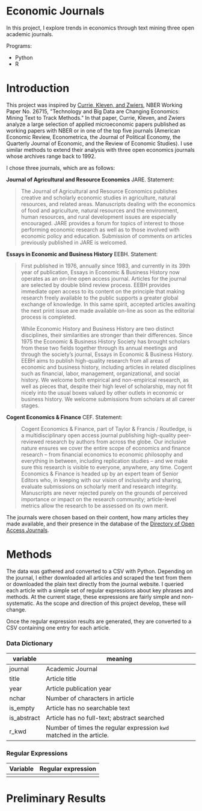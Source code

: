 # Economic Journals
In this project, I explore trends in economics through text mining three open academic journals.

Programs:

- Python
- R

# Introduction
This project was inspired by [Currie, Kleven, and Zwiers](http://www.nber.org/papers/w26715), NBER Working Paper No. 26715, "Technology and Big Data are Changing Economics: Mining Text to Track Methods." In that paper, Currie, Kleven, and Zwiers analyze a large selection of applied microeconomic papers published as working papers with NBER or in one of the top five journals (American Economic Review, Econometrica, the Journal of Political Economy, the Quarterly Journal of Economic, and the Review of Economic Studies). I use similar methods to extend their analysis with three open economics journals whose archives range back to 1992.

I chose three journals, which are as follows:

**Journal of Agricultural and Resource Economics** JARE. Statement:

>The Journal of Agricultural and Resource Economics publishes creative and scholarly economic studies in agriculture, natural resources, and related areas. Manuscripts dealing with the economics of food and agriculture, natural resources and the environment, human resources, and rural development issues are especially encouraged. JARE provides a forum for topics of interest to those performing economic research as well as to those involved with economic policy and education. Submission of comments on articles previously published in JARE is welcomed.

**Essays in Economic and Business History** EEBH. Statement:

>First published in 1976, annually since 1983, and currently in its 39th year of publication, Essays in Economic & Business History now operates as an on-line open access journal. Articles for the journal are selected by double blind review process. EEBH provides immediate open access to its content on the principle that making research freely available to the public supports a greater global exchange of knowledge. In this same spirit, accepted articles awaiting the next print issue are made available on-line as soon as the editorial process is completed.
>
>While Economic History and Business History are two distinct disciplines, their similarities are stronger than their differences. Since 1975 the Economic & Business History Society has brought scholars from these two fields together through its annual meetings and through the society’s journal, Essays in Economic & Business History. EEBH aims to publish high-quality research from all areas of economic and business history, including articles in related disciplines such as financial, labor, management, organizational, and social history. We welcome both empirical and non-empirical research, as well as pieces that, despite their high level of scholarship, may not fit nicely into the usual boxes valued by other outlets in economic or business history. We welcome submissions from scholars at all career stages.

**Cogent Economics & Finance** CEF. Statement:

>Cogent Economics & Finance, part of Taylor & Francis / Routledge, is a multidisciplinary open access journal publishing high-quality peer-reviewed research by authors from across the globe. Our inclusive nature ensures we cover the entire scope of economics and finance research – from financial economics to economic philosophy and everything in between, including replication studies – and we make sure this research is visible to everyone, anywhere, any time. Cogent Economics & Finance is headed up by an expert team of Senior Editors who, in keeping with our vision of inclusivity and sharing, evaluate submissions on scholarly merit and research integrity. Manuscripts are never rejected purely on the grounds of perceived importance or impact on the research community; article-level metrics allow the research to be assessed on its own merit.

The journals were chosen based on their content, how many articles they made available, and their presence in the database of the [Directory of Open Access Journals](https://doaj.org/).


# Methods
The data was gathered and converted to a CSV with Python. Depending on the journal, I either downloaded all articles and scraped the text from them or downloaded the plain text directly from the journal website. I queried each article with a simple set of regular expressions about key phrases and methods. At the current stage, these expressions are fairly simple and non-systematic. As the scope and direction of this project develop, these will change.

Once the regular expression results are generated, they are converted to a CSV containing one entry for each article.

### Data Dictionary
| variable     | meaning  |
|-------------|-----------|
| journal   | Academic Journal  |
| title       | Article title  |
| year        | Article publication year   |
| nchar       | Number of characters in article   |
| is_empty    | Article has no searchable text   |
| is_abstract | Article has no full-text; abstract searched  |
| r_kwd       | Number of times the regular expression `kwd` matched in the article.  |

### Regular Expressions
| Variable     | Regular expression  |
|-------------|-----------|
|  |   |

# Preliminary Results
